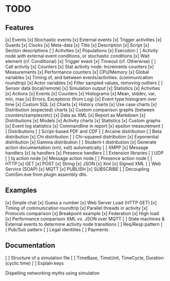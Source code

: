 TODO
========

Features
-------------

[x] Events
	[x] Stochastic events
	[x] External events
	[x] Trigger activities
	[x] Guards
	[x] Clocks
[x] Meta-data
	[x] Title
	[x] Description
	[x] Script
	[x] Section descriptions
[ ] Activities
	[x] Populations
	[x] Execution
	[ ] Activity node with external event conditions, or stochastic conditions
		[x] Wait element (cf. Conditional)
		[x] Trigger event
		[x] Timeout (cf. Otherwise)
		[ ] Call activity
	[x] Counters
	[x] Stat activity node: Increments counters
	[x] Measurements
	[x] Performance counters
	[x] CPU/Memory
	[x] Global variables
	[x] Timing of, and between events/activities. (communication roundtrip)
	[x] Actor variables
	[x] Filter sampled values, removing outliers
	[ ]	Sensor data (local/remote)
[x] Simulation output
	[x] Statistics
		[x] Activities
		[x] Actions
		[x] Events
		[x] Counters
		[x] Histograms
		[x] Mean, stddev, var, min, max
		[x] Errors, Exceptions (from Log)
		[x] Event type histogram over time
		[x] Custom SQL
	[x] Charts
		[x] History charts
		[x] Use case charts
		[x] Distribution (expected) charts
		[x] Custom comparison graphs (between counters/samples/etc)
	[x] Data as XML
	[x] Report as Markdown
		[x] Distributions
		[x] Models
		[x] Activity charts
		[x] Statistics
		[x] Custom graphs
		[x] Event log statistics
	[x] Commandline in report
	[x] epsilon measurement
[ ] Distributions
	[ ] Script-based PDF and CDF
	[ ] Arcsine distribution
	[ ] Beta distribution
	[x] Chi distribution
	[ ] Chi-squared distribution
	[x] Exponential distribution
	[x] Gamma distribution
	[ ] Student-t distribution
[x] Generate action documentation (xml, xslt) automatically
[ ] XMPP
	[x] Message handlers
	[x] Iq handlers
	[x] Presence handlers
	[ ] Extension libraries
	[ ] UDP
	[ ] Iq action node
	[x] Message action node
	[ ] Presence action node
[ ] HTTP
	[x] GET
	[x] POST
		[x] String
		[x] JSON
		[x] Xml
		[x] Signed XML
	[ ] Web Service (SOAP)
[x] MQTT
	[x] PUBLISH
	[x] SUBSCRIBE
[ ] Decoupling ComSim.exe from plugin assembly dlls.

Examples
--------------

[x] Simple chat
[x] Guess a number
[x] Web Server Load (HTTP GET)
[x] Timing of communication roundtrip
[x] Parallel threads in activity
[x] Protocols comparison
[x] Breakpoint example
[x] Federation
[x] High load
[x] Performance comparison XML vs. JSON over MQTT
[ ] State machines & External events to determine activity node transitions
[ ] Req/Resp pattern
[ ] Pub/Sub pattern
[ ] Legal identities
[ ] Payments

Documentation
--------------------

[ ] Structure of a simulation file
[ ] TimeBase, TimeUnit, TimeCycle, Duration (cyclic time)
[ ] Explain keys

Dispelling networking myths using simulation
